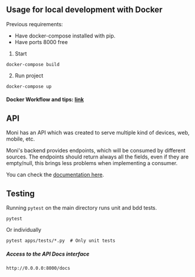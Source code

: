 ## Usage for local development with Docker

Previous requirements:

- Have docker-compose installed with pip.
- Have ports 8000 free

1. Start
```
docker-compose build
```

2. Run project

```
docker-compose up
```

#### Docker Workflow and tips: [link](documentation/readme/DOCKER_TIPS.md)

## API

Moni has an API which was created to serve multiple kind of devices, web, mobile, etc.

Moni's backend provides endpoints, which will be consumed by different sources.
The endpoints should return always all the fields, even if they are empty/null, this brings less problems when implementing a consumer.

You can check the [documentation here](documentation/readme/API_README.md).

## Testing

Running `pytest` on the main directory runs unit and bdd tests.

    pytest

Or individually

    pytest apps/tests/*.py  # Only unit tests

##### Access to the API Docs interface

```
http://0.0.0.0:8000/docs
```
